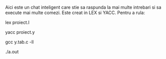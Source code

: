 Aici este un chat inteligent care stie sa raspunda la mai multe intrebari si sa execute mai multe comezi. Este creat in LEX si YACC.
Pentru a rula:

lex proiect.l          

yacc proiect.y        

gcc y.tab.c -ll          

./a.out   
